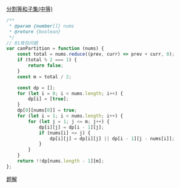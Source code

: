 [分割等和子集(中等)](https://leetcode-cn.com/problems/partition-equal-subset-sum/)

```js
/**
 * @param {number[]} nums
 * @return {boolean}
 */
// 01背包问题 
var canPartition = function (nums) {
	const total = nums.reduce((prev, curr) => prev + curr, 0);
	if (total % 2 === 1) {
		return false;
	}
	const m = total / 2;

	const dp = [];
	for (let i = 0; i < nums.length; i++) {
		dp[i] = [true];
	}
	dp[0][nums[0]] = true;
	for (let i = 1; i < nums.length; i++) {
		for (let j = 1; j <= m; j++) {
			dp[i][j] = dp[i - 1][j];
			if (nums[i] <= j) {
				dp[i][j] = dp[i][j] || dp[i - 1][j - nums[i]];
			}
		}
	}
	return !!dp[nums.length - 1][m];
};
```

[题解](https://leetcode-cn.com/problems/partition-equal-subset-sum/solution/dong-tai-gui-hua-fen-ge-deng-he-zi-ji-by-xueliangw/)